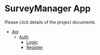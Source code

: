 # SurveyManager App

Please click details of the project documents

- [Api](Documents/Api.md)
  - [Auth](Documents/Api.md#auth)
    - [Login](Documents/Api.md#login)
    - [Register](Documents/Api.md#register)
